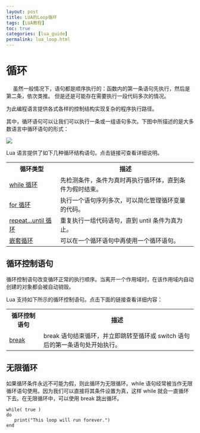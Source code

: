 ```yaml
---
layout: post
title: LUA的Loop循环  
tags: [LUA教程]
toc: true
categories: [lua_guide]
permalink: lua_loop.html
---
```


# 循环  
　
虽然一般情况下，语句都是顺序执行的：函数内的第一条语句先执行，然后是第二条，依次类推。  但是还是可能存在需要执行一段代码多次的情况。

为此编程语言提供各式各样的控制结构实现复杂的程序执行路径。
  
其中，循环语句可以让我们可以执行一条或一组语句多次。下图中所描述的是大多数语言中循环语句的形式：  

![](images/loop.jpg)  

Lua 语言提供了如下几种循环结构语句。点击链接可查看详细说明。  
<table>
	<tr>
		<th>循环类型</th>
		<th>描述</th>
	</tr>
	<tr>
		<td><a href="while.md">while 循环</a></td>
		<td>先检测条件，条件为真时再执行循环体，直到条件为假时结束。</td>
	</tr>
	<tr>
		<td><a href="for.md">for 循环</a></td>
		<td>执行一个语句序列多次，可以简化管理循环变量的代码。</td>
	</tr>
		<tr>
		<td><a href="repeat-until.md">repeat...until 循环</a></td>
		<td>重复执行一组代码语句，直到 until 条件为真为止。</td>
	</tr>
	<tr>
		<td><a href="nested-loop.md">嵌套循环</a></td>
		<td>可以在一个循环语句中再使用一个循环语句。</td>
	</tr>	
</table>  

## 循环控制语句  

循环控制语句改变循环正常的执行顺序。当离开一个作用域时，在该作用域内自动创建的对象都会被自动销毁。
  
Lua 支持如下所示的循环控制语句。点击下面的链接查看详细内容：  
<table>
	<tr>
		<th>循环控制语句</th>
		<th>描述</th>
	</tr>
		<tr>
		<td><a href="break.md">break</a></td>
		<td>break 语句结束循环，并立即跳转至循环或 switch 语句后的第一条语句处开始执行。</td>
	</tr>	
</table>

## 无限循环  

如果循环条件永远不可能为假，则此循环为无限循环。while 语句经常被当作无限循环语句使用。因为我们可以直接将其条件设置为真，这样 while 就会一直循环下去。在无限循环中，可以使用 break 跳出循环。  

```
while( true )
do
   print("This loop will run forever.")
end
```

